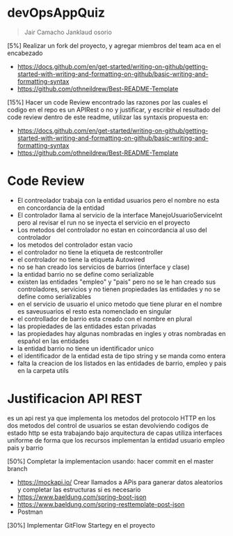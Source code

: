 # devOpsAppQuiz


> Jair Camacho
> Janklaud osorio 

[5%] Realizar un fork del proyecto, y agregar miembros del team aca en el encabezado

- https://docs.github.com/en/get-started/writing-on-github/getting-started-with-writing-and-formatting-on-github/basic-writing-and-formatting-syntax
- https://github.com/othneildrew/Best-README-Template

[15%] Hacer un code Review encontrado las razones por las cuales el codigo en el repo es un APIRest o no y justificar, y escribir el resultado del code review dentro de este readme, utilizar las syntaxis propuesta en:

- https://docs.github.com/en/get-started/writing-on-github/getting-started-with-writing-and-formatting-on-github/basic-writing-and-formatting-syntax
- https://github.com/othneildrew/Best-README-Template

# Code Review

- El contreolador trabaja con la entidad usuarios pero el nombre no esta en concordancia de la entidad
- El controlador llama al servicio de la interface ManejoUsuarioServiceInt pero al revisar el run no se inyecta el servicio en el proyecto
- Los metodos del controlador no estan en coincordancia al uso del controlador
- los metodos del controlador estan vacio
- el controlador no tiene la etiqueta de restcontroller
- el controlador no tiene la etiqueta  Autowired
- no se han creado los servicios de barrios (interface y clase) 
- la entidad barrio no se define como serializable 
- existen las entidades "empleo" y "pais" pero no se le han creado sus controladores, servicios y no tienen propiedades las entidades y no se define como serializables 
- en el servicio de usuario el unico metodo que tiene plurar en el nombre es saveusuarios el resto esta nomenclado en singular
- el controllador de barrio esta creado con el nombre en plural 
- las propiedades de las entidades estan privadas 
- las propiedades hay algunas nombradas en ingles y otras nombradas en español en las entidades
- la entidad barrio no tiene un identificador unico
- el identificador de la entidad esta de tipo string y se manda como entera 
- falta la creacion de los listados en las entidades de barrio, empleo y pais en la carpeta utils

# Justificacion API REST

es un api rest ya que implementa los metodos del protocolo HTTP 
en los dos metodos del control de usuarios se estan devolviendo codigos de estado http 
se esta trabajando bajo arquitectura de capas
utiliza interfaces uniforme de forma que los recursos implementan la entidad usuario empleo pais y barrio 



[50%] Completar la implementacion usando: hacer commit en el master branch

- https://mockapi.io/ Crear llamados a APis para ganerar datos aleatorios y completar las estructuras si es necesario
- https://www.baeldung.com/spring-boot-json
- https://www.baeldung.com/spring-resttemplate-post-json
- Postman

[30%] Implementar GitFlow Startegy en el proyecto
